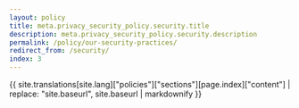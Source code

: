 ```yaml
---
layout: policy
title: meta.privacy_security_policy.security.title
description: meta.privacy_security_policy.security.description
permalink: /policy/our-security-practices/
redirect_from: /security/
index: 3
---
```


{{ site.translations[site.lang]["policies"]["sections"][page.index]["content"] | replace: "site.baseurl", site.baseurl | markdownify }}
